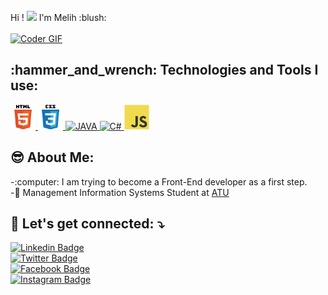  <abc>
  <br>Hi ! <img src="https://user-images.githubusercontent.com/42378118/110234147-e3259600-7f4e-11eb-95be-0c4047144dea.gif" width="30">
   I'm Melih :blush: 
  <br> <br> <a href="https://www.instagram.com/melih.merall/" target="_blank" ><img src="https://media.giphy.com/media/SWoSkN6DxTszqIKEqv/giphy.gif" target="_blank" alt="Coder GIF" width="400"></a>
 </abc>
  
  <h2 align="left">:hammer_and_wrench: Technologies and Tools I use:</h2>
<p align="left">
      <a href="https://www.w3schools.com/html/" target="_blank"> <img src="https://raw.githubusercontent.com/devicons/devicon/master/icons/html5/html5-original-wordmark.svg" alt="html5" width="40" height="40"/> </a>
    <a href="https://www.w3schools.com/css/default.asp" target="_blank"> <img src="https://raw.githubusercontent.com/devicons/devicon/master/icons/css3/css3-original-wordmark.svg" alt="css3" width="40" height="40"/> </a>
    <a href="https://www.w3schools.com/java/default.asp" target="_blank"> <img src="https://icons.iconarchive.com/icons/dakirby309/simply-styled/256/Java-icon.png" alt="JAVA" width="40" height="40"/> </a>
    <a href="https://www.w3schools.com/cs/default.asp" target="_blank"> <img src="https://www.flaticon.com/svg/vstatic/svg/74/74906.svg?token=exp=1619728519~hmac=8c3bf85a2714247241eb21c5177b91a2" alt="C#" width="40" height="40"/> </a>
      <a href="https://developer.mozilla.org/en-US/docs/Web/JavaScript" target="_blank"> <img src="https://raw.githubusercontent.com/devicons/devicon/master/icons/javascript/javascript-original.svg" alt="javascript" width="40" height="40"/> </a>

  
<h2 align="left"> 😎  About Me:</h2> 
-:computer: I am trying to become a Front-End developer as a first step. <br>
 -🎒 Management Information Systems Student at  <a href="https://www.atu.edu.tr/#!/" target="_blank"> ATU  </a>
 
<h2 align="left">💙 Let's get connected: ⤵️</h2>
<h>

[![Linkedin Badge](https://img.shields.io/badge/-melihmerall-blue?style=flat-square&logo=Linkedin&logoColor=white&link=https://www.linkedin.com/in/melihmerall/)](https://www.linkedin.com/in/melihmerall/) <br> [![Twitter Badge](https://img.shields.io/badge/-@melihmerall-1ca0f1?style=flat-square&labelColor=1ca0f1&logo=twitter&logoColor=white&link=https://twitter.com/melihmerall)](https://twitter.com/melihmerall) <br>  [![Facebook Badge](https://img.shields.io/badge/-@melihmeralll-3b5998?style=flat-square&labelColor=3b5998&logo=facebook&logoColor=white&link=https://www.facebook.com/melihmeralll/)](https://www.facebook.com/melihmeralll/) <br>  [![Instagram Badge](https://img.shields.io/badge/-@melihmerall-D7008A?style=flat-square&labelColor=D7008A&logo=Instagram&logoColor=white&link=https://www.instagram.com/melih.merall/)](https://www.instagram.com/melih.merall/)

